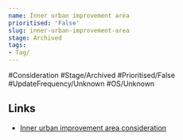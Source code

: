 ```yaml
---
name: Inner urban improvement area
prioritised: 'False'
slug: inner-urban-improvement-area
stage: Archived
tags:
- Tag/
---
```


#Consideration #Stage/Archived #Prioritised/False #UpdateFrequency/Unknown #OS/Unknown



## Links

* [Inner urban improvement area consideration](https://design.planning.data.gov.uk/planning-consideration/inner-urban-improvement-area)